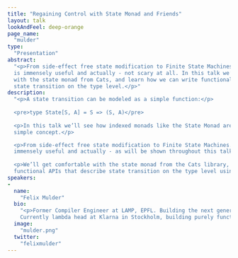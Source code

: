 ```yaml
---
title: "Regaining Control with State Monad and Friends"
layout: talk
lookAndFeel: deep-orange
page_name:
  "mulder"
type:
  "Presentation"
abstract:
  "<p>From side-effect free state modification to Finite State Machines. The State Monad 
  is immensely useful and actually - not scary at all. In this talk we’ll get comfortable 
  with the state monad from Cats, and learn how we can write functional APIs that describe 
  state transition on the type level.</p>"
description:
  "<p>A state transition can be modeled as a simple function:</p>
  
  <pre>type State[S, A] = S => (S, A)</pre>
       
  <p>In this talk we’ll see how indexed monads like the State Monad are built around this 
  simple concept.</p>

  <p>From side-effect free state modification to Finite State Machines. The State Monad is 
  immensely useful and actually - as will be shown throughout this talk, definitely, not scary at all.</p>
     
  <p>We’ll get comfortable with the state monad from the Cats library, and learn how we can write 
  functional APIs that describe state transition on the type level using indexed monads.</p>"
speakers:
-
  name:
    "Felix Mulder"
  bio:
    "<p>Former Compiler Engineer at LAMP, EPFL. Building the next generation Scala compiler - Dotty. 
    Currently lambda head at Klarna in Stockholm, building purely functional things in Scala.</p>"
  image:
    "mulder.png"
  twitter:
    "felixmulder"
---
```


